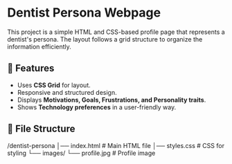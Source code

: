 # Dentist Persona Webpage

This project is a simple HTML and CSS-based profile page that represents a dentist's persona. The layout follows a grid structure to organize the information efficiently.

## 📌 Features
- Uses **CSS Grid** for layout.
- Responsive and structured design.
- Displays **Motivations, Goals, Frustrations, and Personality traits**.
- Shows **Technology preferences** in a user-friendly way.

## 📂 File Structure
/dentist-persona │── index.html # Main HTML file │── styles.css # CSS for styling └── images/ └── profile.jpg # Profile image
